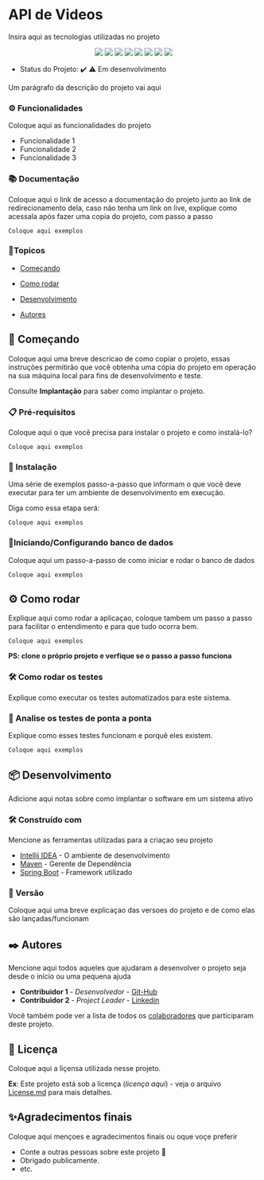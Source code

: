 # API de Videos

Insira aqui as tecnologias utilizadas no projeto <br>

<p align="center">
  <img src="https://img.shields.io/static/v1?label=react&message=framework&color=blue&style=for-the-badge&logo=REACT"/>
  <img src="https://img.shields.io/static/v1?label=Netlify&message=deploy&color=blue&style=for-the-badge&logo=netlify"/>
  <img src="http://img.shields.io/static/v1?label=License&message=MIT&color=green&style=for-the-badge"/>
  <img src="http://img.shields.io/static/v1?label=Ruby&message=2.6.3&color=red&style=for-the-badge&logo=ruby"/>
  <img src="http://img.shields.io/static/v1?label=Ruby%20On%20Rails%20&message=6.0.2.2&color=red&style=for-the-badge&logo=ruby"/>
  <img src="http://img.shields.io/static/v1?label=TESTES&message=%3E100&color=GREEN&style=for-the-badge"/>
   <img src="http://img.shields.io/static/v1?label=STATUS&message=EM%20DESENVOLVIMENTO&color=RED&style=for-the-badge"/>
   <img src="http://img.shields.io/static/v1?label=STATUS&message=CONCLUIDO&color=GREEN&style=for-the-badge"/>
</p>

- Status do Projeto: ✔️ ⚠️ Em desenvolvimento

Um parágrafo da descrição do projeto vai aqui

### ⚙️ Funcionalidades

Coloque aqui as funcionalidades do projeto

- Funcionalidade 1
- Funcionalidade 2
- Funcionalidade 3

### 📚 Documentação

Coloque aqui o link de acesso a documentação do projeto junto ao link de redirecionamento dela, caso não tenha um link on live, explique como acessala após fazer uma copia do projeto, com passo a passo

```
Coloque aqui exemplos
```

### 📝Topicos

- [Começando](##começando)

- [Como rodar](#como-rodar)

- [Desenvolvimento](#desenvolvimento)

- [Autores](#autores)

## 🚀 Começando

Coloque aqui uma breve descricao de como copiar o projeto, essas instruções permitirão que você obtenha uma cópia do projeto em operação na sua máquina local para fins de desenvolvimento e teste.

Consulte **Implantação** para saber como implantar o projeto.

### 📋 Pré-requisitos

Coloque aqui o que você precisa para instalar o projeto e como instalá-lo?

```
Coloque aqui exemplos
```

### 🔧 Instalação

Uma série de exemplos passo-a-passo que informam o que você deve executar para ter um ambiente de desenvolvimento em execução.

Diga como essa etapa será:

```
Coloque aqui exemplos
```

### 🔌Iniciando/Configurando banco de dados

Coloque aqui um passo-a-passo de como iniciar e rodar o banco de dados

```
Coloque aqui exemplos
```

## ⚙️ Como rodar

Explique aqui como rodar a aplicaçao, coloque tambem um passo a passo para facilitar o entendimento e para que tudo ocorra bem.

```
Coloque aqui exemplos
```

**PS: clone o próprio projeto e verfique se o passo a passo funciona**

### 🛠 Como rodar os testes

Explique como executar os testes automatizados para este sistema.

### 🔩 Analise os testes de ponta a ponta

Explique como esses testes funcionam e porquê eles existem.

```
Coloque aqui exemplos
```

## 📦 Desenvolvimento

Adicione aqui notas sobre como implantar o software em um sistema ativo

### 🛠️ Construído com

Mencione as ferramentas utilizadas para a criaçao seu projeto

- [Intellij IDEA](hhttps://www.jetbrains.com/pt-br/idea/) - O ambiente de desenvolvimento
- [Maven](https://maven.apache.org/) - Gerente de Dependência
- [Spring Boot](https://spring.io/projects/spring-boot) - Framework utilizado

### 📌 Versão

Coloque aqui uma breve explicaçao das versoes do projeto e de como elas são lançadas/funcionam

## ✒️ Autores

Mencione aqui todos aqueles que ajudaram a desenvolver o projeto seja desde o início ou uma pequena ajuda

- **Contribuidor 1** - _Desenvolvedor_ - [Git-Hub](https://github.com/linkParaPerfil)
- **Contribuidor 2** - _Project Leader_ - [Linkedin](https://github.com/linkParaPerfil)

Você também pode ver a lista de todos os [colaboradores](https://github.com/usuario/projeto/colaboradores) que participaram deste projeto.

## 📄 Licença

Coloque aqui a liçensa utilizada nesse projeto.

**Ex**:
Este projeto está sob a licença (_licença aqui_) - veja o arquivo [License.md](https://github.com/usuario/projeto/licenca) para mais detalhes.

## ✨Agradecimentos finais

Coloque aqui mençoes e agradecimentos finais ou oque voçe preferir

- Conte a outras pessoas sobre este projeto 📢
- Obrigado publicamente.
- etc.

